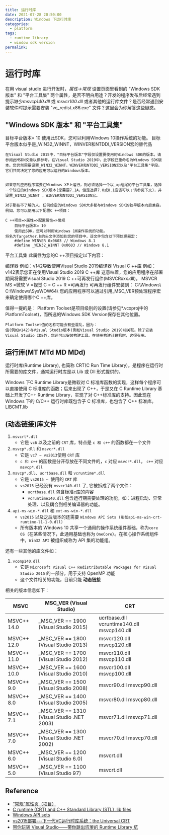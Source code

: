 ```yaml
---
title: 运行时库
date: 2021-07-28 20:50:00
description: Windows 下运行时库
categories: 
  - platform
tags: 
  - runtime library
  - window sdk version
permalink:
---
```


# 运行时库
在用 visual studio 进行开发时，*属性->常规* 设置页面里看到的 "Windows SDK 版本" 和 "平台工具集" 两个属性，是否不明白用途？开发的程序发布后经常遇到提示缺少*msvcp140.dll* 或 *msvcr100.dll* 或者其他的运行库文件？是否经常遇到安装软件时提示需要安装 "vc_redist.x86.exe" 文件？这里会为你解答这些疑惑。

## "Windows SDK 版本" 和 "平台工具集"

目标平台版本= 10
    使用此SDK，您可以利用Windows 10操作系统的功能。
    目标平台版本似乎是_WIN32_WINNT，WINVER和NTDDI_VERSION宏的替代品

    在Visual Studio 2015中，"目标平台版本"字段仅设置要使用的Windows SDK的版本。请参阅此MSDN文章以供参考。在Visual Studio 2019中，此字段已重命名为Windows SDK版本。您仍然需要设置_WIN32_WINNT，WINVER和NTDDI_VERSION宏以及"平台工具集"字段。它们共同决定了您的应用可以运行的Windows版本。


    如果您的应用程序需要在Windows XP上运行，则必须选择一个以_xp结尾的平台工具集，选择一个较旧的Windows SDK版本(您需要7.1A，但是选择7.0或8.1应该可以；请参见下文)，并设置_WIN32_WINNT ，WINVER和NTDDI_VERSION宏。

    对于那些不了解的人，任何给定的Windows SDK大多都与Windows SDK的较早版本向后兼容。例如，您可以使用以下配置C ++项目：

    C ++项目=>属性=>配置属性=>常规
        目标平台版本= 10
        使用此SDK，您可以利用Windows 10操作系统的功能。
    将名为TargetVer.h的头文件添加到您的项目中，该文件包含以下预处理器宏：
        #define WINVER 0x0603 // Windows 8.1
        #define _WIN32_WINNT 0x0603 // Windows 8.1

平台工具集
    此属性为您的C ++项目指定以下内容：

编译器
    例如：v142导致使用Visual Studio 2019编译器
Visual C ++库
    例如：v142表示您正在使用Visual Studio 2019 C ++库
    这意味着，您的应用程序在部署期间将需要Visual Studio 2019 C ++可再发行组件(MSVCRxxx.dll)。
MSVCR
    MS =微软
    V =视觉
    C = C ++
    R =可再发行
    可再发行组件安装到：
    C:\\Windows\\
    C:\\Windows\\SysWOW64\\
您的应用程序可以通过引用_MSC_VER预处理程序宏来确定使用哪个C ++库。

值得一提的是：
    Platform Toolset是项目级别的设置(请参见*.vcxproj中的PlatformToolset)，而所选的Windows SDK Version保存在其他位置。

    Platform Toolset值的名称可能会有些混乱，因为：
    值(例如v142)与Visual Studio版本(例如Visual Studio 2019)相关联。除了安装Visual Studio IDE外，您还可以安装构建工具。在使用构建计算机时，这很有用。


## 运行库(MT MTd MD MDd)
运行时库(Runtime Library), 也简称 CRT(C Run Time Library)。是程序在运行时所需要的库文件，通常运行时库是以 Lib 或 Dll 形式提供的。

Windows 下C Runtime Library是微软对 C 标准库函数的实现，这样每个程序可以直接使用 C 标准库的函数；后来出现了 C++，于是又在 C Runtime Library 基础上开发了C++ Runtime Library，实现了对 C++标准库的支持。因此现在 Windows 下的 C/C++ 运行时库既包含子 C 标准库，也包含了 C++ 标准库。
LIBCMT.lib

## (动态链接)库文件
1. ```msvcrt*.dll``` 
    + 它是 ```vc6``` 以及之前的 ```CRT``` 库，特点是 ```c 和 c++``` 的函数都在一个文件
2. ```msvcp*.dll``` 和 ```msvcr*.dll```
    + 它是 ```vc7 ~ vs2013```使用 ```CRT``` 库
    + ```c 和 c++``` 的函数是分开存放在不同文件的，```c``` 对应 ```msvcr*.dll```， ```c++``` 对应 ```msvcp*.dll``` 
3. ```msvcp*.dll```、```ucrtbase.dll``` 和 ```vcruntime*.dll```
    + 它是 ```vs2015 ~ ```使用的 ```CRT``` 库
    + ```vs2015``` 已经没有 ```msvcr140.dll``` 了, 它被拆成了两个文件：
        - ```ucrtbase.dll``` 包含标准c库的内容
        - ```vcruntime140.dll``` 包含运行期需要处理的功能，如：进程启动、异常处理、以及耦合到相关编译器的功能。
4. ```api-ms-win-*.dll``` 和 ```ext-ms-win-*.dll```
    + ```vs2015``` 以及之后版本的还需要 ```Windows API Sets (形如api-ms-win-crt-runtime-l1-1-0.dll)```
    + 所有版本的 Windows 10 共享一个通用的操作系统组件基础，称为```core OS```（在某些情况下，此通用基础也称为 ```OneCore```）。在核心操作系统组件中，```Win32 API``` 被组织成称为 API 集的功能组。

还有一些其他的库文件如：
1. ```vcomp140.dll```
    + 它是 ```Microsoft Visual C++ Redistributable Packages for Visual Studio 2015``` 的一部分，用于支持 OpenMP 功能
    + 这个文件相关的功能，目前只能 **动态链接**

相关的版本信息如下：

MSVC | MSC_VER (Visual Studio) | CRT
--- | --- | ---
MSVC++ 14.0 | _MSC_VER == 1900 (Visual Studio 2015) | ucrtbase.dll vcruntime140.dll msvcp140.dll
MSVC++ 12.0 | _MSC_VER == 1800 (Visual Studio 2013) | msvcr120.dll msvcp120.dll
MSVC++ 11.0 | _MSC_VER == 1700 (Visual Studio 2012) | msvcr110.dll msvcp110.dll
MSVC++ 10.0 | _MSC_VER == 1600 (Visual Studio 2010) | msvcr100.dll msvcp100.dll
MSVC++ 9.0  | _MSC_VER == 1500 (Visual Studio 2008) | msvcr90.dll msvcp90.dll
MSVC++ 8.0  | _MSC_VER == 1400 (Visual Studio 2005) | msvcr80.dll msvcp80.dll
MSVC++ 7.1  | _MSC_VER == 1310 (Visual Studio .NET 2003) | msvcr71.dll msvcp71.dll
MSVC++ 7.0  | _MSC_VER == 1300 (Visual Studio .NET 2002) | msvcr70.dll msvcp70.dll
MSVC++ 6.0  | _MSC_VER == 1200 (Visual Studio 6.0) | msvcrt.dll
MSVC++ 5.0  | _MSC_VER == 1100 (Visual Studio 97) | msvcrt.dll

## Reference
- [“常规”属性页（项目）](https://docs.microsoft.com/zh-cn/cpp/build/reference/general-property-page-project?view=msvc-140)
- [C runtime (CRT) and C++ Standard Library (STL) .lib files](https://docs.microsoft.com/en-us/cpp/c-runtime-library/crt-library-features?view=msvc-160)
- [Windows API sets](https://docs.microsoft.com/en-us/windows/win32/apiindex/windows-apisets)
- [vs2015部署---下一代VC运行时库系统：the Universal CRT](https://www.cnblogs.com/lidabo/p/7856748.html)
- [带你玩转 Visual Studio——带你跳出坑爹的 Runtime Library 坑](https://wiki.jikexueyuan.com/project/visual-studio/13.html)

